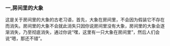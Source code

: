 ### 一,房间里的大象	

这是关于房间里的大象的古老习语，首先，大象在房间里，不会因为假装它不存在而消失。房间里的大象不会就此消失只因你说房间里没有大象，房间里的大象会逐渐消失，乃至彻底消失，通过你说“嘿，这里有一只大象在房间里”，然后人们会说“嗯，那还不错”。

